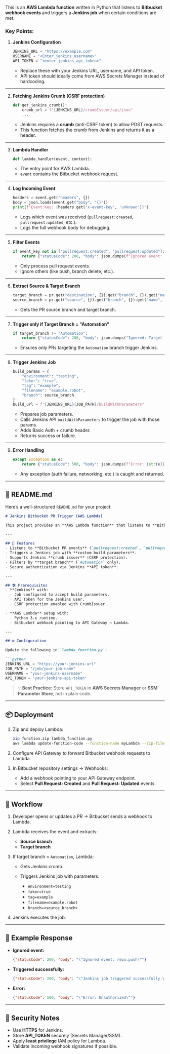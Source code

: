 
This is an **AWS Lambda function** written in Python that listens to **Bitbucket webhook events** and triggers a **Jenkins job** when certain conditions are met.

### Key Points:

1. **Jenkins Configuration**

   ```python
   JENKINS_URL = "https://example.com"
   USERNAME = "<Enter_jenkins_username>"
   API_TOKEN = "<enter_jenkins_api_token>"
   ```

   * Replace these with your Jenkins URL, username, and API token.
   * API token should ideally come from AWS Secrets Manager instead of hardcoding.

---

2. **Fetching Jenkins Crumb (CSRF protection)**

   ```python
   def get_jenkins_crumb():
       crumb_url = f"{JENKINS_URL}/crumbIssuer/api/json"
       ...
   ```

   * Jenkins requires a **crumb** (anti-CSRF token) to allow POST requests.
   * This function fetches the crumb from Jenkins and returns it as a header.

---

3. **Lambda Handler**

   ```python
   def lambda_handler(event, context):
   ```

   * The entry point for AWS Lambda.
   * `event` contains the Bitbucket webhook request.

---

4. **Log Incoming Event**

   ```python
   headers = event.get("headers", {})
   body = json.loads(event.get("body", "{}"))
   print(f"Event Key: {headers.get('x-event-key', 'unknown')}")
   ```

   * Logs which event was received (`pullrequest:created`, `pullrequest:updated`, etc.).
   * Logs the full webhook body for debugging.

---

5. **Filter Events**

   ```python
   if event_key not in ["pullrequest:created", "pullrequest:updated"]:
       return {"statusCode": 200, "body": json.dumps(f"Ignored event: {event_key}")}
   ```

   * Only process pull request events.
   * Ignore others (like push, branch delete, etc.).

---

6. **Extract Source & Target Branch**

   ```python
   target_branch = pr.get("destination", {}).get("branch", {}).get("name", "")
   source_branch = pr.get("source", {}).get("branch", {}).get("name", "")
   ```

   * Gets the PR source branch and target branch.

---

7. **Trigger only if Target Branch = "Automation"**

   ```python
   if target_branch != "Automation":
       return {"statusCode": 200, "body": json.dumps("Ignored: Target branch is not 'Automation'")}
   ```

   * Ensures only PRs targeting the `Automation` branch trigger Jenkins.

---

8. **Trigger Jenkins Job**

   ```python
   build_params = {
       "environment": "testing",
       "faker": "true",
       "tag": "example",
       "filename": "example.robot",
       "branch": source_branch
   }
   build_url = f"{JENKINS_URL}{JOB_PATH}/buildWithParameters"
   ```

   * Prepares job parameters.
   * Calls Jenkins API `buildWithParameters` to trigger the job with those params.
   * Adds Basic Auth + crumb header.
   * Returns success or failure.

---

9. **Error Handling**

   ```python
   except Exception as e:
       return {"statusCode": 500, "body": json.dumps(f"Error: {str(e)}")}
   ```

   * Any exception (auth failure, networking, etc.) is caught and returned.

---

## 📘 README.md

Here’s a well-structured `README.md` for your project:

````markdown
# Jenkins Bitbucket PR Trigger (AWS Lambda)

This project provides an **AWS Lambda function** that listens to **Bitbucket webhook events** and triggers a **Jenkins job** when a Pull Request is created or updated and targets the `Automation` branch.

---

## 🚀 Features
- Listens to **Bitbucket PR events** (`pullrequest:created`, `pullrequest:updated`).
- Triggers a Jenkins job with **custom build parameters**.
- Supports Jenkins **crumb issuer** (CSRF protection).
- Filters by **target branch** (`Automation` only).
- Secure authentication via Jenkins **API token**.

---

## 🛠 Prerequisites
- **Jenkins** with:
  - Job configured to accept build parameters.
  - API Token for the Jenkins user.
  - CSRF protection enabled with CrumbIssuer.

- **AWS Lambda** setup with:
  - Python 3.x runtime.
  - Bitbucket webhook pointing to API Gateway → Lambda.

---

## ⚙️ Configuration

Update the following in `lambda_function.py`:

```python
JENKINS_URL = "https://your-jenkins-url"
JOB_PATH = "/job/your-job-name"
USERNAME = "your-jenkins-username"
API_TOKEN = "your-jenkins-api-token"
````

> 💡 **Best Practice:** Store `API_TOKEN` in **AWS Secrets Manager** or **SSM Parameter Store**, not in plain code.

---

## 📦 Deployment

1. Zip and deploy Lambda:

   ```bash
   zip function.zip lambda_function.py
   aws lambda update-function-code --function-name myLambda --zip-file fileb://function.zip
   ```

2. Configure API Gateway to forward Bitbucket webhook requests to Lambda.

3. In Bitbucket repository settings → Webhooks:

   * Add a webhook pointing to your API Gateway endpoint.
   * Select **Pull Request: Created** and **Pull Request: Updated** events.

---

## 🔄 Workflow

1. Developer opens or updates a PR → Bitbucket sends a webhook to Lambda.
2. Lambda receives the event and extracts:

   * **Source branch**
   * **Target branch**
3. If target branch = `Automation`, Lambda:

   * Gets Jenkins crumb.
   * Triggers Jenkins job with parameters:

     * `environment=testing`
     * `faker=true`
     * `tag=example`
     * `filename=example.robot`
     * `branch=<source_branch>`
4. Jenkins executes the job.

---

## 📝 Example Response

* **Ignored event:**

  ```json
  {"statusCode": 200, "body": "\"Ignored event: repo:push\""}
  ```

* **Triggered successfully:**

  ```json
  {"statusCode": 200, "body": "\"Jenkins job triggered successfully.\""}
  ```

* **Error:**

  ```json
  {"statusCode": 500, "body": "\"Error: Unauthorized\""}
  ```

---

## 🔐 Security Notes

* Use **HTTPS** for Jenkins.
* Store **API\_TOKEN** securely (Secrets Manager/SSM).
* Apply **least privilege** IAM policy for Lambda.
* Validate incoming webhook signatures if possible.
